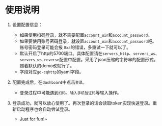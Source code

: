 # 使用说明

1. 设置配置信息：
    + 如果使用扫码登录，就不需要配置`account_uin`和`account_password`。
    + 如果要使用账号密码登录，就设置`account_uin`和`account_password`吧。账号密码登录可能会报 `0xa`的错误，多重试一下就可以了。
    + 默认开启了http的5700端口。具体配置请在`servers_http`、`servers_ws`、`servers_ws-reverse`配置中配置。采用了json压缩的字符串的配置形式。照着默认的demo改就行了。
    + 字段对应`go-cqhttp`的yaml字段。

2. 配置完成后，在`dashboard`中点击`登录`。
    + 登录过程中可能遇到`扫码`、`输入手机验证码`等输入操作。

3. 登录成功，就可以放心使用了。再次登录的话会读取token实现快速登录。重新启动程序也会自动尝试登录。
    + Just for fun!~